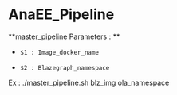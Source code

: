 # AnaEE_Pipeline

 **master_pipeline Parameters : **
 
-     $1 : Image_docker_name
     
-     $2 : Blazegraph_namespace

Ex :
    ./master_pipeline.sh blz_img  ola_namespace
     
     
